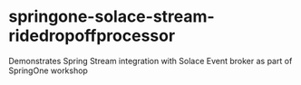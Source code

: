 # springone-solace-stream-ridedropoffprocessor
 Demonstrates Spring Stream integration with Solace Event broker as part of SpringOne workshop

